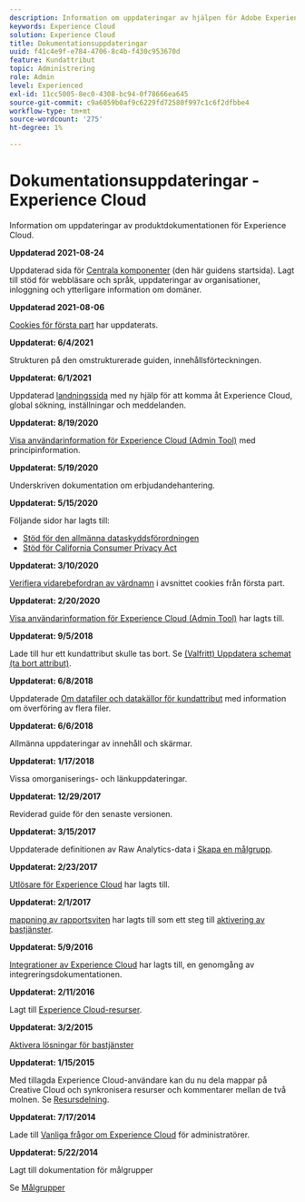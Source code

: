 ```yaml
---
description: Information om uppdateringar av hjälpen för Adobe Experience Cloud.
keywords: Experience Cloud
solution: Experience Cloud
title: Dokumentationsuppdateringar
uuid: f41c4e9f-e784-4706-8c4b-f430c953670d
feature: Kundattribut
topic: Administrering
role: Admin
level: Experienced
exl-id: 11cc5005-8ec0-4308-bc94-0f78666ea645
source-git-commit: c9a6059b0af9c6229fd72580f997c1c6f2dfbbe4
workflow-type: tm+mt
source-wordcount: '275'
ht-degree: 1%

---
```


# Dokumentationsuppdateringar - Experience Cloud

Information om uppdateringar av produktdokumentationen för Experience Cloud.

**Uppdaterad 2021-08-24**

Uppdaterad sida för [Centrala komponenter](experience-cloud.md) (den här guidens startsida). Lagt till stöd för webbläsare och språk, uppdateringar av organisationer, inloggning och ytterligare information om domäner.

**Uppdaterad 2021-08-06**

[Cookies för första part](cookies-first-party.md) har uppdaterats.

**Uppdaterat: 6/4/2021**

Strukturen på den omstrukturerade guiden, innehållsförteckningen.

**Uppdaterat: 6/1/2021**

Uppdaterad [landningssida](experience-cloud.md) med ny hjälp för att komma åt Experience Cloud, global sökning, inställningar och meddelanden.

**Uppdaterat: 8/19/2020**

[Visa användarinformation för Experience Cloud (Admin Tool)](admin-tool-experience-cloud.md) med principinformation.

**Uppdaterat: 5/19/2020**

Underskriven dokumentation om erbjudandehantering.

**Uppdaterat: 5/15/2020**

Följande sidor har lagts till:

* [Stöd för den allmänna dataskyddsförordningen](gdpr.md)
* [Stöd för California Consumer Privacy Act](ccpa.md)

**Uppdaterat: 3/10/2020**

[Verifiera vidarebefordran av värdnamn](cookies-first-party.md#validate) i avsnittet cookies från första part.

**Uppdaterat: 2/20/2020**

[Visa användarinformation för Experience Cloud (Admin Tool)](admin-tool-experience-cloud.md) har lagts till.

**Uppdaterat: 9/5/2018**

Lade till hur ett kundattribut skulle tas bort. Se [(Valfritt) Uppdatera schemat (ta bort attribut)](t-crs-usecase.md#task_6568898BB7C44A42ABFB86532B89063C).

**Uppdaterat: 6/8/2018**

Uppdaterade [Om datafiler och datakällor för kundattribut](crs-data-file.md#concept_DE908F362DF24172BFEF48E1797DAF19) med information om överföring av flera filer.

**Uppdaterat: 6/6/2018**

Allmänna uppdateringar av innehåll och skärmar.

**Uppdaterat: 1/17/2018**

Vissa omorganiserings- och länkuppdateringar.

**Uppdaterat: 12/29/2017**

Reviderad guide för den senaste versionen.

**Uppdaterat: 3/15/2017**

Uppdaterade definitionen av Raw Analytics-data i [Skapa en målgrupp](t-audience-create.md#task_37F407F58BF9459493BB8E968CDFE737).

**Uppdaterat: 2/23/2017**

[Utlösare för Experience Cloud](triggers.md#concept_887B30241B3E4DB0A2553B2996E2D4FB) har lagts till.

**Uppdaterat: 2/1/2017**

[mappning av rapportsviten](core-services.md#concept_apg_zq2_rw) har lagts till som ett steg till [aktivering av bastjänster](core-services.md#concept_07ED1D5C64234E77976E6D572E78FB9C).

**Uppdaterat: 5/9/2016**

[Integrationer av Experience Cloud](marketing-cloud-integrations.md#concept_9E6D3E37D1E3452E8CCCFA92AF034F90) har lagts till, en genomgång av integreringsdokumentationen.

**Uppdaterat: 2/11/2016**

Lagt till [Experience Cloud-resurser](experience-cloud-assets.md#concept_DDA5224C907D4A4F817D795DA0ED64D0).

**Uppdaterat: 3/2/2015**

[Aktivera lösningar för bastjänster](core-services.md#concept_07ED1D5C64234E77976E6D572E78FB9C)

**Uppdaterat: 1/15/2015**

Med tillagda Experience Cloud-användare kan du nu dela mappar på Creative Cloud och synkronisera resurser och kommentarer mellan de två molnen. Se [Resursdelning](creative-cloud.md#concept_3E5A34C3459047D5965F900788A9BA68).

**Uppdaterat: 7/17/2014**

Lade till [Vanliga frågor om Experience Cloud](faq.md#concept_13219B4E51784577B6FF78AAA203DE91) för administratörer.

**Uppdaterat: 5/22/2014**

Lagt till dokumentation för målgrupper

Se [Målgrupper](audience-library.md#topic_679810123CAA4E0CA4FA3417FB0100C7)
